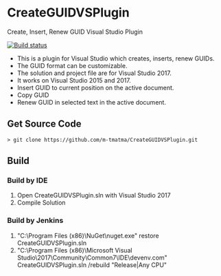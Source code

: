 # CreateGUIDVSPlugin

Create, Insert, Renew GUID Visual Studio Plugin

[![Build status](https://ci.appveyor.com/api/projects/status/6ms7dwj512lhjiv2/branch/master?svg=true)](https://ci.appveyor.com/project/MasaruTsuchiyama/createguidvsplugin/branch/master)

* This is a plugin for Visual Studio which creates, inserts, renew GUIDs.
* The GUID format can be customizable.
* The solution and project file are for Visual Studio 2017.
* It works on Visual Studio 2015 and 2017.
* Insert GUID to current position on the active document.
* Copy GUID
* Renew GUID in selected text in the active document.

## Get Source Code

	> git clone https://github.com/m-tmatma/CreateGUIDVSPlugin.git

## Build

### Build by IDE

1. Open CreateGUIDVSPlugin.sln with Visual Studio 2017
1. Compile Solution

### Build by Jenkins

1. "C:\Program Files (x86)\NuGet\nuget.exe" restore CreateGUIDVSPlugin.sln
1. "C:\Program Files (x86)\Microsoft Visual Studio\2017\Community\Common7\IDE\devenv.com" CreateGUIDVSPlugin.sln /rebuild "Release|Any CPU"
